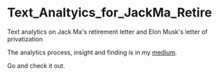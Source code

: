 # Text_Analtyics_for_JackMa_Retire
Text analytics on Jack Ma's retirement letter and Elon Musk's letter of privatization

The analytics process, insight and finding is in my [medium](https://towardsdatascience.com/hidden-beneath-texts-analytics-of-jack-ma-retirement-letter-and-elon-musk-s-privatization-letter-85ec2af4a2db). 

Go and check it out.
